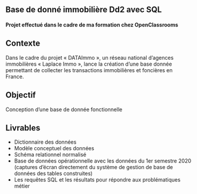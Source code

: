 ## Base de donné  immobilière Dd2 avec SQL
#### Projet effectué dans le cadre de ma formation chez OpenClassrooms
## Contexte
Dans le cadre du projet « DATAImmo », un réseau national d’agences immobilières « Laplace Immo », lance la création d’une base donnée permettant de collecter les transactions immobilières et foncières en France. 
## Objectif
Conception d’une base de donnée fonctionnelle
## Livrables
 - Dictionnaire des données
 - Modèle conceptuel des données
 - Schéma relationnel normalisé
 - Base de données opérationnelle avec les données du 1er semestre 2020 (captures d’écran directement du système de gestion de base de données des tables construites)
 - Les requêtes SQL et les résultats pour répondre aux problématiques métier
